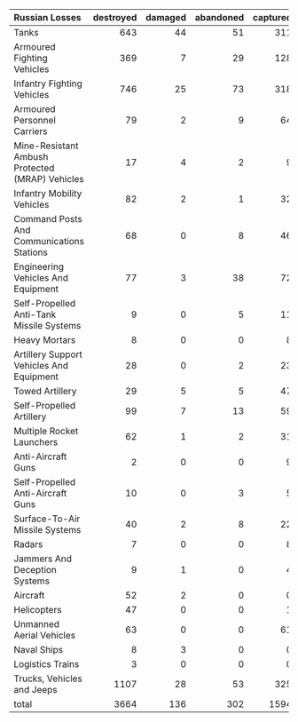 | Russian Losses                                   |   destroyed |   damaged |   abandoned |   captured |   total |
|:-------------------------------------------------|------------:|----------:|------------:|-----------:|--------:|
| Tanks                                            |         643 |        44 |          51 |        311 |    1049 |
| Armoured Fighting Vehicles                       |         369 |         7 |          29 |        128 |     533 |
| Infantry Fighting Vehicles                       |         746 |        25 |          73 |        318 |    1162 |
| Armoured Personnel Carriers                      |          79 |         2 |           9 |         64 |     154 |
| Mine-Resistant Ambush Protected  (MRAP) Vehicles |          17 |         4 |           2 |          9 |      32 |
| Infantry Mobility Vehicles                       |          82 |         2 |           1 |         32 |     117 |
| Command Posts And Communications Stations        |          68 |         0 |           8 |         46 |     122 |
| Engineering Vehicles And Equipment               |          77 |         3 |          38 |         72 |     190 |
| Self-Propelled Anti-Tank Missile Systems         |           9 |         0 |           5 |         11 |      25 |
| Heavy Mortars                                    |           8 |         0 |           0 |          8 |      16 |
| Artillery Support Vehicles And Equipment         |          28 |         0 |           2 |         23 |      53 |
| Towed Artillery                                  |          29 |         5 |           5 |         47 |      86 |
| Self-Propelled Artillery                         |          99 |         7 |          13 |         59 |     178 |
| Multiple Rocket Launchers                        |          62 |         1 |           2 |         31 |      96 |
| Anti-Aircraft Guns                               |           2 |         0 |           0 |          9 |      11 |
| Self-Propelled Anti-Aircraft Guns                |          10 |         0 |           3 |          5 |      18 |
| Surface-To-Air Missile Systems                   |          40 |         2 |           8 |         22 |      72 |
| Radars                                           |           7 |         0 |           0 |          8 |      15 |
| Jammers And Deception Systems                    |           9 |         1 |           0 |          4 |      14 |
| Aircraft                                         |          52 |         2 |           0 |          0 |      54 |
| Helicopters                                      |          47 |         0 |           0 |          1 |      48 |
| Unmanned Aerial Vehicles                         |          63 |         0 |           0 |         61 |     124 |
| Naval Ships                                      |           8 |         3 |           0 |          0 |      11 |
| Logistics Trains                                 |           3 |         0 |           0 |          0 |       3 |
| Trucks, Vehicles and Jeeps                       |        1107 |        28 |          53 |        325 |    1513 |
| total                                            |        3664 |       136 |         302 |       1594 |    5696 |